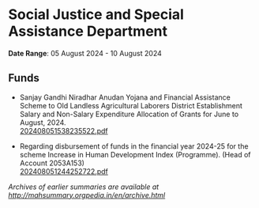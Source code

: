 # Social Justice and Special Assistance Department

**Date Range**: 05 August 2024 - 10 August 2024


## Funds
- Sanjay Gandhi Niradhar Anudan Yojana and Financial Assistance Scheme to Old Landless Agricultural Laborers District Establishment Salary and Non-Salary Expenditure Allocation of Grants for June to August, 2024.\
  [202408051538235522.pdf](https://gr.maharashtra.gov.in/Site/Upload/Government%20Resolutions/English/202408051538235522.pdf)

- Regarding disbursement of funds in the financial year 2024-25 for the scheme Increase in Human Development Index (Programme).  (Head of Account 2053A153)\
  [202408051244252722.pdf](https://gr.maharashtra.gov.in/Site/Upload/Government%20Resolutions/English/202408051244252722.pdf)


*Archives of earlier summaries are available at http://mahsummary.orgpedia.in/en/archive.html*
